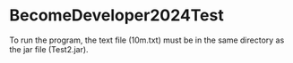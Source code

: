 # BecomeDeveloper2024Test
To run the program, the text file (10m.txt) must be in the same directory as the jar file (Test2.jar).
